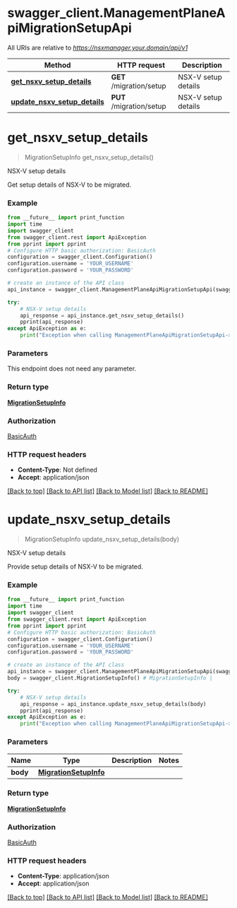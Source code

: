 # swagger_client.ManagementPlaneApiMigrationSetupApi

All URIs are relative to *https://nsxmanager.your.domain/api/v1*

Method | HTTP request | Description
------------- | ------------- | -------------
[**get_nsxv_setup_details**](ManagementPlaneApiMigrationSetupApi.md#get_nsxv_setup_details) | **GET** /migration/setup | NSX-V setup details
[**update_nsxv_setup_details**](ManagementPlaneApiMigrationSetupApi.md#update_nsxv_setup_details) | **PUT** /migration/setup | NSX-V setup details

# **get_nsxv_setup_details**
> MigrationSetupInfo get_nsxv_setup_details()

NSX-V setup details

Get setup details of NSX-V to be migrated. 

### Example
```python
from __future__ import print_function
import time
import swagger_client
from swagger_client.rest import ApiException
from pprint import pprint
# Configure HTTP basic authorization: BasicAuth
configuration = swagger_client.Configuration()
configuration.username = 'YOUR_USERNAME'
configuration.password = 'YOUR_PASSWORD'

# create an instance of the API class
api_instance = swagger_client.ManagementPlaneApiMigrationSetupApi(swagger_client.ApiClient(configuration))

try:
    # NSX-V setup details
    api_response = api_instance.get_nsxv_setup_details()
    pprint(api_response)
except ApiException as e:
    print("Exception when calling ManagementPlaneApiMigrationSetupApi->get_nsxv_setup_details: %s\n" % e)
```

### Parameters
This endpoint does not need any parameter.

### Return type

[**MigrationSetupInfo**](MigrationSetupInfo.md)

### Authorization

[BasicAuth](../README.md#BasicAuth)

### HTTP request headers

 - **Content-Type**: Not defined
 - **Accept**: application/json

[[Back to top]](#) [[Back to API list]](../README.md#documentation-for-api-endpoints) [[Back to Model list]](../README.md#documentation-for-models) [[Back to README]](../README.md)

# **update_nsxv_setup_details**
> MigrationSetupInfo update_nsxv_setup_details(body)

NSX-V setup details

Provide setup details of NSX-V to be migrated. 

### Example
```python
from __future__ import print_function
import time
import swagger_client
from swagger_client.rest import ApiException
from pprint import pprint
# Configure HTTP basic authorization: BasicAuth
configuration = swagger_client.Configuration()
configuration.username = 'YOUR_USERNAME'
configuration.password = 'YOUR_PASSWORD'

# create an instance of the API class
api_instance = swagger_client.ManagementPlaneApiMigrationSetupApi(swagger_client.ApiClient(configuration))
body = swagger_client.MigrationSetupInfo() # MigrationSetupInfo | 

try:
    # NSX-V setup details
    api_response = api_instance.update_nsxv_setup_details(body)
    pprint(api_response)
except ApiException as e:
    print("Exception when calling ManagementPlaneApiMigrationSetupApi->update_nsxv_setup_details: %s\n" % e)
```

### Parameters

Name | Type | Description  | Notes
------------- | ------------- | ------------- | -------------
 **body** | [**MigrationSetupInfo**](MigrationSetupInfo.md)|  | 

### Return type

[**MigrationSetupInfo**](MigrationSetupInfo.md)

### Authorization

[BasicAuth](../README.md#BasicAuth)

### HTTP request headers

 - **Content-Type**: application/json
 - **Accept**: application/json

[[Back to top]](#) [[Back to API list]](../README.md#documentation-for-api-endpoints) [[Back to Model list]](../README.md#documentation-for-models) [[Back to README]](../README.md)

